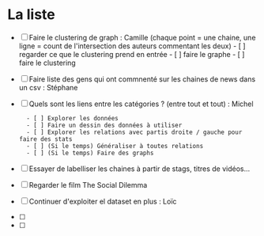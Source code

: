 # La liste

- [ ] Faire le clustering de graph : Camille (chaque point = une chaine, une ligne = count de l'intersection des auteurs commentant les deux) 
        - [ ] regarder ce que le clustering prend en entrée
        - [ ] faire le graphe
        - [ ] faire le clustering
- [ ] Faire liste des gens qui ont commnenté sur les chaines de news dans un csv : Stéphane
- [ ] Quels sont les liens entre les catégories ? (entre tout et tout) : Michel

        - [ ] Explorer les données
        - [ ] Faire un dessin des données à utiliser
        - [ ] Explorer les relations avec partis droite / gauche pour faire des stats
        - [ ] (Si le temps) Généraliser à toutes relations
        - [ ] (Si le temps) Faire des graphs
- [ ] Essayer de labelliser les chaines à partir de stags, titres de vidéos...
- [ ] Regarder le film The Social Dilemma
- [ ] Continuer d'exploiter el dataset en plus : Loïc
- [ ] 
- [ ] 


